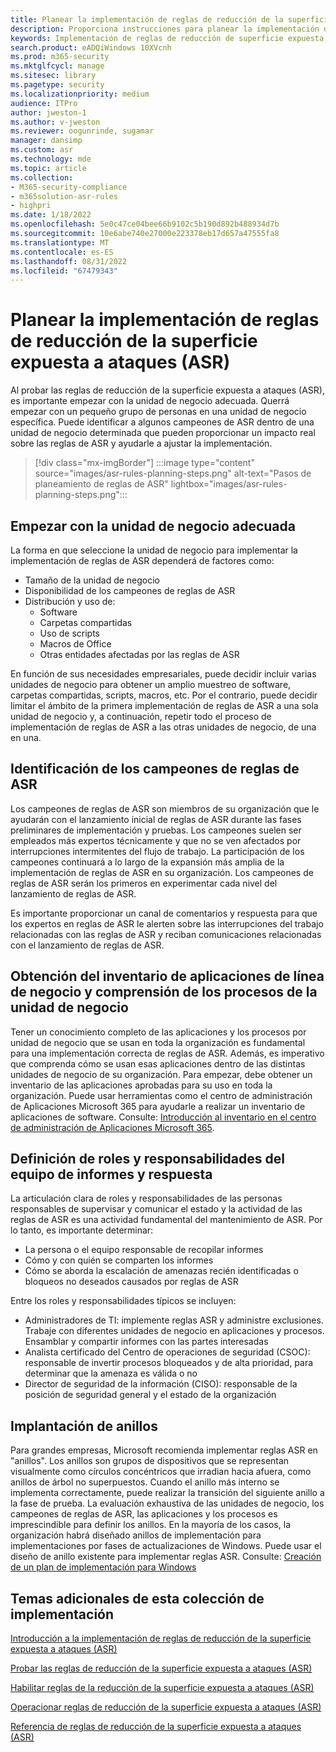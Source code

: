 ```yaml
---
title: Planear la implementación de reglas de reducción de la superficie expuesta a ataques (ASR)
description: Proporciona instrucciones para planear la implementación de reglas de reducción de la superficie expuesta a ataques (ASR).
keywords: Implementación de reglas de reducción de superficie expuesta a ataques, implementación de ASR, habilitación de reglas de asr, configuración de ASR, sistema de prevención de intrusiones de host, reglas de protección, reglas contra vulnerabilidades de seguridad, protección contra vulnerabilidades de seguridad, reglas de vulnerabilidad de seguridad, reglas de prevención de infecciones, Microsoft Defender para punto de conexión, configurar reglas asr
search.product: eADQiWindows 10XVcnh
ms.prod: m365-security
ms.mktglfcycl: manage
ms.sitesec: library
ms.pagetype: security
ms.localizationpriority: medium
audience: ITPro
author: jweston-1
ms.author: v-jweston
ms.reviewer: oogunrinde, sugamar
manager: dansimp
ms.custom: asr
ms.technology: mde
ms.topic: article
ms.collection:
- M365-security-compliance
- m365solution-asr-rules
- highpri
ms.date: 1/18/2022
ms.openlocfilehash: 5e0c47ce04bee66b9102c5b190d892b488934d7b
ms.sourcegitcommit: 10e6abe740e27000e223378eb17d657a47555fa8
ms.translationtype: MT
ms.contentlocale: es-ES
ms.lasthandoff: 08/31/2022
ms.locfileid: "67479343"
---
```

# <a name="plan-attack-surface-reduction-asr-rules-deployment"></a>Planear la implementación de reglas de reducción de la superficie expuesta a ataques (ASR)

Al probar las reglas de reducción de la superficie expuesta a ataques (ASR), es importante empezar con la unidad de negocio adecuada. Querrá empezar con un pequeño grupo de personas en una unidad de negocio específica. Puede identificar a algunos campeones de ASR dentro de una unidad de negocio determinada que pueden proporcionar un impacto real sobre las reglas de ASR y ayudarle a ajustar la implementación.

> [!div class="mx-imgBorder"]
> :::image type="content" source="images/asr-rules-planning-steps.png" alt-text="Pasos de planeamiento de reglas de ASR" lightbox="images/asr-rules-planning-steps.png":::

## <a name="start-with-the-right-business-unit"></a>Empezar con la unidad de negocio adecuada

La forma en que seleccione la unidad de negocio para implementar la implementación de reglas de ASR dependerá de factores como:

- Tamaño de la unidad de negocio
- Disponibilidad de los campeones de reglas de ASR  
- Distribución y uso de:
  - Software
  - Carpetas compartidas
  - Uso de scripts
  - Macros de Office
  - Otras entidades afectadas por las reglas de ASR

En función de sus necesidades empresariales, puede decidir incluir varias unidades de negocio para obtener un amplio muestreo de software, carpetas compartidas, scripts, macros, etc. Por el contrario, puede decidir limitar el ámbito de la primera implementación de reglas de ASR a una sola unidad de negocio y, a continuación, repetir todo el proceso de implementación de reglas de ASR a las otras unidades de negocio, de una en una.

## <a name="identify-asr--rules-champions"></a>Identificación de los campeones de reglas de ASR

Los campeones de reglas de ASR son miembros de su organización que le ayudarán con el lanzamiento inicial de reglas de ASR durante las fases preliminares de implementación y pruebas. Los campeones suelen ser empleados más expertos técnicamente y que no se ven afectados por interrupciones intermitentes del flujo de trabajo. La participación de los campeones continuará a lo largo de la expansión más amplia de la implementación de reglas de ASR en su organización. Los campeones de reglas de ASR serán los primeros en experimentar cada nivel del lanzamiento de reglas de ASR.

Es importante proporcionar un canal de comentarios y respuesta para que los expertos en reglas de ASR le alerten sobre las interrupciones del trabajo relacionadas con las reglas de ASR y reciban comunicaciones relacionadas con el lanzamiento de reglas de ASR.

## <a name="get-inventory-of-line-of-business-apps-and-understand-the-business-unit-processes"></a>Obtención del inventario de aplicaciones de línea de negocio y comprensión de los procesos de la unidad de negocio

Tener un conocimiento completo de las aplicaciones y los procesos por unidad de negocio que se usan en toda la organización es fundamental para una implementación correcta de reglas de ASR. Además, es imperativo que comprenda cómo se usan esas aplicaciones dentro de las distintas unidades de negocio de su organización.
Para empezar, debe obtener un inventario de las aplicaciones aprobadas para su uso en toda la organización. Puede usar herramientas como el centro de administración de Aplicaciones Microsoft 365 para ayudarle a realizar un inventario de aplicaciones de software. Consulte: [Introducción al inventario en el centro de administración de Aplicaciones Microsoft 365](/deployoffice/admincenter/inventory).

## <a name="define-reporting-and-response-team-roles-and-responsibilities"></a>Definición de roles y responsabilidades del equipo de informes y respuesta

La articulación clara de roles y responsabilidades de las personas responsables de supervisar y comunicar el estado y la actividad de las reglas de ASR es una actividad fundamental del mantenimiento de ASR. Por lo tanto, es importante determinar:

- La persona o el equipo responsable de recopilar informes
- Cómo y con quién se comparten los informes
- Cómo se aborda la escalación de amenazas recién identificadas o bloqueos no deseados causados por reglas de ASR

Entre los roles y responsabilidades típicos se incluyen:

- Administradores de TI: implemente reglas ASR y administre exclusiones. Trabaje con diferentes unidades de negocio en aplicaciones y procesos. Ensamblar y compartir informes con las partes interesadas
- Analista certificado del Centro de operaciones de seguridad (CSOC): responsable de invertir procesos bloqueados y de alta prioridad, para determinar que la amenaza es válida o no
- Director de seguridad de la información (CISO): responsable de la posición de seguridad general y el estado de la organización

## <a name="ring-deployment"></a>Implantación de anillos

Para grandes empresas, Microsoft recomienda implementar reglas ASR en "anillos". Los anillos son grupos de dispositivos que se representan visualmente como círculos concéntricos que irradian hacia afuera, como anillos de árbol no superpuestos. Cuando el anillo más interno se implementa correctamente, puede realizar la transición del siguiente anillo a la fase de prueba. La evaluación exhaustiva de las unidades de negocio, los campeones de reglas de ASR, las aplicaciones y los procesos es imprescindible para definir los anillos.
En la mayoría de los casos, la organización habrá diseñado anillos de implementación para implementaciones por fases de actualizaciones de Windows. Puede usar el diseño de anillo existente para implementar reglas ASR.
Consulte: [Creación de un plan de implementación para Windows](/windows/deployment/update/create-deployment-plan)

## <a name="additional-topics-in-this-deployment-collection"></a>Temas adicionales de esta colección de implementación

[Introducción a la implementación de reglas de reducción de la superficie expuesta a ataques (ASR)](attack-surface-reduction-rules-deployment.md)

[Probar las reglas de reducción de la superficie expuesta a ataques (ASR)](attack-surface-reduction-rules-deployment-test.md)

[Habilitar reglas de la reducción de la superficie expuesta a ataques (ASR)](attack-surface-reduction-rules-deployment-implement.md)

[Operacionar reglas de reducción de la superficie expuesta a ataques (ASR)](attack-surface-reduction-rules-deployment-operationalize.md)

[Referencia de reglas de reducción de la superficie expuesta a ataques (ASR)](attack-surface-reduction-rules-reference.md)
